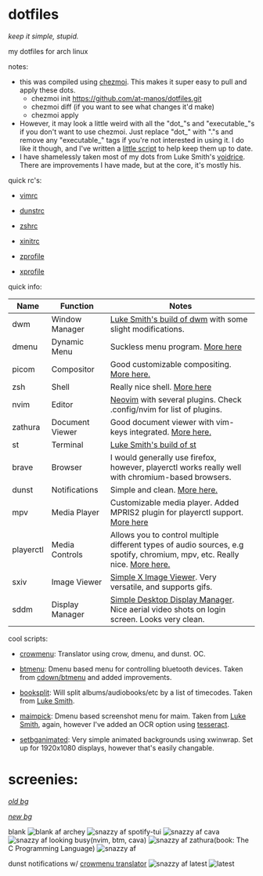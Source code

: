 
# dotfiles
*keep it simple, stupid.*


my dotfiles for arch linux

notes:
-  this was compiled using [chezmoi](https://github.com/twpayne/chezmoi). This makes it super easy to pull and apply these dots.
	- chezmoi init https://github.com/at-manos/dotfiles.git
	- chezmoi diff (if you want to see what changes it'd make)
	- chezmoi apply
- However, it may look a little weird with all the "dot_"s and "executable_"s if you don't want to use chezmoi. Just replace "dot_" with "."s and remove any "executable_" tags if you're not interested in using it. I do like it though, and I've written a [little script](https://github.com/at-manos/dotfiles/blob/master/dot_local/bin/executable_chezmoi_update) to help keep them up to date.
-  I have shamelessly taken most of my dots from Luke Smith's [voidrice](https://github.com/LukeSmithxyz/voidrice). There are improvements I have made, but at the core, it's mostly his.

quick rc's:

- [vimrc](https://github.com/at-manos/dotfiles/blob/master/dot_config/nvim/init.vim)

- [dunstrc](https://github.com/at-manos/dotfiles/blob/master/dot_config/dunst/dunstrc)

- [zshrc](https://github.com/at-manos/dotfiles/blob/master/dot_config/zsh/dot_zshrc)

- [xinitrc](https://github.com/at-manos/dotfiles/blob/master/dot_config/xinitrc)

- [zprofile](https://github.com/at-manos/dotfiles/blob/master/dot_zprofile)

- [xprofile](https://github.com/at-manos/dotfiles/blob/master/executable_dot_xprofile)

quick info:

| Name      | Function        | Notes                                                                                                                                                                |
|-----------|-----------------|----------------------------------------------------------------------------------------------------------------------------------------------------------------------|
| dwm       | Window Manager  | [Luke Smith's build of dwm](https://github.com/LukeSmithxyz/dwm) with some slight modifications.                                                                     |
| dmenu     | Dynamic Menu    | Suckless menu program. [More here](https://wiki.archlinux.org/index.php/Dmenu)                                                                                       |
| picom     | Compositor      | Good customizable compositing. [More here.](https://wiki.archlinux.org/index.php/Picom)                                                                              |
| zsh       | Shell           | Really nice shell. [More here](https://wiki.archlinux.org/index.php/Zsh)                                                                                             |
| nvim      | Editor          | [Neovim](https://github.com/neovim/neovim) with several plugins. Check .config/nvim for list of plugins.                                                             |
| zathura   | Document Viewer | Good document viewer with vim-keys integrated. [More here.](https://wiki.archlinux.org/index.php/Zathura)                                                            |
| st        | Terminal        | [Luke Smith's build of st](https://github.com/LukeSmithxyz/st)                                                                                                       |
| brave     | Browser         | I would generally use firefox, however, playerctl works really well with chromium-based browsers.                                                                    |
| dunst     | Notifications   | Simple and clean. [More here.](https://wiki.archlinux.org/index.php/Dunst)                                                                                           |
| mpv       | Media Player    | Customizable media player. Added MPRIS2 plugin for playerctl support. [More here](https://wiki.archlinux.org/index.php/Mpv)                                          |
| playerctl | Media Controls  | Allows you to control multiple different types of audio sources, e.g spotify, chromium, mpv, etc. Really nice. [More here.](https://github.com/altdesktop/playerctl) |
| sxiv      | Image Viewer    | [Simple X Image Viewer](https://github.com/muennich/sxiv). Very versatile, and supports gifs.                                                                        |
| sddm      | Display Manager | [Simple Desktop Display Manager](https://wiki.archlinux.org/index.php/SDDM). Nice aerial video shots on login screen. Looks very clean.                              |


cool scripts:
-  [crowmenu](https://github.com/at-manos/dotfiles/blob/master/dot_local/bin/executable_crowmenu): Translator using crow, dmenu, and dunst. OC.

-  [btmenu](https://github.com/at-manos/dotfiles/blob/master/dot_local/bin/executable_btmenu): Dmenu based menu for controlling bluetooth devices. Taken from [cdown/btmenu](https://github.com/cdown/btmenu) and added improvements.


-  [booksplit](https://github.com/at-manos/dotfiles/blob/master/dot_local/bin/executable_btmenu): Will split albums/audiobooks/etc by a list of timecodes. Taken from [Luke Smith](https://github.com/LukeSmithxyz/voidrice/blob/master/.local/bin/booksplit).

-  [maimpick](https://github.com/at-manos/dotfiles/blob/master/dot_local/bin/executable_maimpick): Dmenu based screenshot menu for maim. Taken from [Luke Smith](https://github.com/LukeSmithxyz/voidrice/blob/master/.local/bin/maimpick), again, however I've added an OCR option using [tesseract](https://github.com/tesseract-ocr/tesseract).
- [setbganimated](https://github.com/at-manos/dotfiles/blob/master/dot_local/bin/executable_setbganimated): Very simple animated backgrounds using xwinwrap. Set up for 1920x1080 displays, however that's easily changable.


# screenies:
[*old bg*](https://github.com/at-manos/dotfiles/blob/master/walls/old.png)

[*new bg*](https://github.com/at-manos/dotfiles/blob/master/walls/current.png)

blank
![blank af](https://github.com/at-manos/dotfiles/blob/master/screenshots/blank.png?raw=true)
archey
![snazzy af](https://github.com/at-manos/dotfiles/blob/master/screenshots/archey.png?raw=true)
spotify-tui
![snazzy af](https://github.com/at-manos/dotfiles/blob/master/screenshots/spt.png?raw=true)
cava
![snazzy af](https://github.com/at-manos/dotfiles/blob/master/screenshots/cava.png?raw=true)
looking busy(nvim, btm, cava)
![snazzy af](https://github.com/at-manos/dotfiles/blob/master/screenshots/busy.png?raw=true)
zathura(book: The C Programming Language)
![snazzy af](https://github.com/at-manos/dotfiles/blob/master/screenshots/zathura.png?raw=true)

dunst notifications w/ [crowmenu translator](https://github.com/at-manos/dotfiles/blob/master/dot_local/bin/executable_crowmenu)
![snazzy af](https://github.com/at-manos/dotfiles/blob/master/screenshots/dunst.png?raw=true)
latest
![latest](https://github.com/at-manos/dotfiles/blob/master/screenie-latest.png?raw=true)
